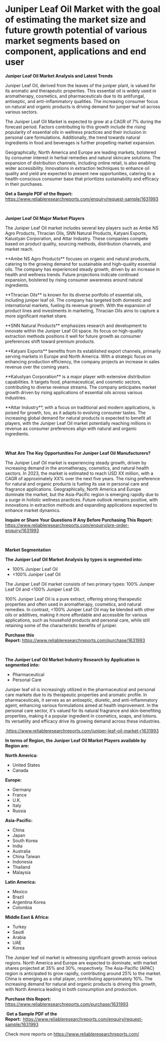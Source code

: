 <p><h1>Juniper Leaf Oil Market with the goal of estimating the market size and future growth potential of various market segments based on component, applications and end user</h1></p><p><strong>Juniper Leaf Oil Market Analysis and Latest Trends</strong></p>
<p><p>Juniper Leaf Oil, derived from the leaves of the juniper plant, is valued for its aromatic and therapeutic properties. This essential oil is widely used in aromatherapy, cosmetics, and pharmaceuticals due to its antifungal, antiseptic, and anti-inflammatory qualities. The increasing consumer focus on natural and organic products is driving demand for juniper leaf oil across various sectors.</p><p>The Juniper Leaf Oil Market is expected to grow at a CAGR of 7% during the forecast period. Factors contributing to this growth include the rising popularity of essential oils in wellness practices and their inclusion in personal care formulations. Additionally, the trend towards natural ingredients in food and beverages is further propelling market expansion.</p><p>Geographically, North America and Europe are leading markets, bolstered by consumer interest in herbal remedies and natural skincare solutions. The expansion of distribution channels, including online retail, is also enabling wider accessibility. Innovations in extraction techniques to enhance oil quality and yield are expected to present new opportunities, catering to a health-conscious consumer base that prioritizes sustainability and efficacy in their purchases.</p></p>
<p><strong>Get a Sample PDF of the Report:&nbsp;</strong> <a href="https://www.reliableresearchreports.com/enquiry/request-sample/1631993?utm_campaign=3060&utm_medium=2&utm_source=Github&utm_content=ia&utm_term=02042025&utm_id=juniper-leaf-oil">https://www.reliableresearchreports.com/enquiry/request-sample/1631993</a></p>
<p>&nbsp;</p>
<p><strong>Juniper Leaf Oil Major Market Players</strong></p>
<p><p>The Juniper Leaf Oil market includes several key players such as Ambe NS Agro Products, Thracian Oils, SNN Natural Products, Katyani Exports, Kalustyan Corporation, and Attar Industry. These companies compete based on product quality, sourcing methods, distribution channels, and market reach.</p><p>**Ambe NS Agro Products** focuses on organic and natural products, catering to the growing demand for sustainable and high-quality essential oils. The company has experienced steady growth, driven by an increase in health and wellness trends. Future projections indicate continued expansion, bolstered by rising consumer awareness around natural ingredients.</p><p>**Thracian Oils** is known for its diverse portfolio of essential oils, including juniper leaf oil. The company has targeted both domestic and international markets, fueling its revenue growth. With the expansion of product lines and investments in marketing, Thracian Oils aims to capture a more significant market share.</p><p>**SNN Natural Products** emphasizes research and development to innovate within the Juniper Leaf Oil space. Its focus on high-quality extraction methods positions it well for future growth as consumer preferences shift toward premium products.</p><p>**Katyani Exports** benefits from its established export channels, primarily serving markets in Europe and North America. With a strategic focus on enhancing production efficiency, the company projects an increase in sales revenue over the coming years.</p><p>**Kalustyan Corporation** is a major player with extensive distribution capabilities. It targets food, pharmaceutical, and cosmetic sectors, contributing to diverse revenue streams. The company anticipates market growth driven by rising applications of essential oils across various industries.</p><p>**Attar Industry**, with a focus on traditional and modern applications, is poised for growth, too, as it adapts to evolving consumer tastes. The increasing global demand for natural products is expected to benefit all players, with the Juniper Leaf Oil market potentially reaching millions in revenue as consumer preferences align with natural and organic ingredients.</p></p>
<p>&nbsp;</p>
<p><strong>What Are The Key Opportunities For Juniper Leaf Oil Manufacturers?</strong></p>
<p><p>The Juniper Leaf Oil market is experiencing steady growth, driven by increasing demand in the aromatherapy, cosmetics, and natural health sectors. In 2023, the market is estimated to reach USD XX million, with a CAGR of approximately XX% over the next five years. The rising preference for natural and organic products is fueling its use in personal care and fragrance applications. Geographically, North America and Europe dominate the market, but the Asia-Pacific region is emerging rapidly due to a surge in holistic wellness practices. Future outlook remains positive, with innovations in extraction methods and expanding applications expected to enhance market dynamics.</p></p>
<p><strong>Inquire or Share Your Questions If Any Before Purchasing This Report:</strong> <a href="https://www.reliableresearchreports.com/enquiry/pre-order-enquiry/1631993?utm_campaign=3060&utm_medium=2&utm_source=Github&utm_content=ia&utm_term=02042025&utm_id=juniper-leaf-oil">https://www.reliableresearchreports.com/enquiry/pre-order-enquiry/1631993</a></p>
<p>&nbsp;</p>
<p><strong>Market Segmentation</strong></p>
<p><strong>The Juniper Leaf Oil Market Analysis by types is segmented into:</strong></p>
<p><ul><li>100% Juniper Leaf Oil</li><li><100% Juniper Leaf Oil</li></ul></p>
<p><p>The Juniper Leaf Oil market consists of two primary types: 100% Juniper Leaf Oil and <100% Juniper Leaf Oil. </p><p>100% Juniper Leaf Oil is a pure extract, offering strong therapeutic properties and often used in aromatherapy, cosmetics, and natural remedies. In contrast, <100% Juniper Leaf Oil may be blended with other oils or additives, making it more affordable and accessible for various applications, such as household products and personal care, while still retaining some of the characteristic benefits of juniper.</p></p>
<p><strong>Purchase this Report:&nbsp;</strong><a href="https://www.reliableresearchreports.com/purchase/1631993?utm_campaign=3060&utm_medium=2&utm_source=Github&utm_content=ia&utm_term=02042025&utm_id=juniper-leaf-oil">https://www.reliableresearchreports.com/purchase/1631993</a></p>
<p>&nbsp;</p>
<p><strong>The Juniper Leaf Oil Market Industry Research by Application is segmented into:</strong></p>
<p><ul><li>Pharmaceutical</li><li>Personal Care</li></ul></p>
<p><p>Juniper leaf oil is increasingly utilized in the pharmaceutical and personal care markets due to its therapeutic properties and aromatic profile. In pharmaceuticals, it serves as an antiseptic, diuretic, and anti-inflammatory agent, enhancing various formulations aimed at health improvement. In the personal care sector, it's valued for its natural fragrance and skin-benefiting properties, making it a popular ingredient in cosmetics, soaps, and lotions. Its versatility and efficacy drive its growing demand across these industries.</p></p>
<p><a href="https://www.reliableresearchreports.com/juniper-leaf-oil-market-r1631993?utm_campaign=3060&utm_medium=2&utm_source=Github&utm_content=ia&utm_term=02042025&utm_id=juniper-leaf-oil">&nbsp;https://www.reliableresearchreports.com/juniper-leaf-oil-market-r1631993</a></p>
<p><strong>In terms of Region, the Juniper Leaf Oil Market Players available by Region are:</strong></p>
<p>
    <p> <strong> North America: </strong>
        <ul>
            <li>United States</li>
            <li>Canada</li>
        </ul>
        </p> 
    <p> <strong> Europe: </strong>
        <ul>
            <li>Germany</li>
            <li>France</li>
            <li>U.K.</li>
            <li>Italy</li>
            <li>Russia</li>
        </ul>
        </p> 
    <p> <strong> Asia-Pacific: </strong>
        <ul>
            <li>China</li>
            <li>Japan</li>
            <li>South Korea</li>
            <li>India</li>
            <li>Australia</li>
            <li>China Taiwan</li>
            <li>Indonesia</li>
            <li>Thailand</li>
            <li>Malaysia</li>
        </ul>
        </p> 
    <p> <strong> Latin America: </strong>
        <ul>
            <li>Mexico</li>
            <li>Brazil</li>
            <li>Argentina Korea</li>
            <li>Colombia</li>
        </ul>
        </p> 
    <p> <strong> Middle East & Africa: </strong>
        <ul>
            <li>Turkey</li>
            <li>Saudi</li>
            <li>Arabia</li>
            <li>UAE</li>
            <li>Korea</li>
        </ul>
    </p>
    </p>
<p><p>The Juniper leaf oil market is witnessing significant growth across various regions. North America and Europe are expected to dominate, with market shares projected at 35% and 30%, respectively. The Asia-Pacific (APAC) region is anticipated to grow rapidly, contributing around 25% to the market. China is emerging as a vital player, contributing approximately 10%. The increasing demand for natural and organic products is driving this growth, with North America leading in both consumption and production.</p></p>
<p><strong>Purchase this Report: </strong><a href="https://www.reliableresearchreports.com/purchase/1631993?utm_campaign=3060&utm_medium=2&utm_source=Github&utm_content=ia&utm_term=02042025&utm_id=juniper-leaf-oil">https://www.reliableresearchreports.com/purchase/1631993</a></p>
<p>&nbsp;<strong>Get a Sample PDF of the Report:&nbsp;&nbsp;</strong><a href="https://www.reliableresearchreports.com/enquiry/request-sample/1631993?utm_campaign=3060&utm_medium=2&utm_source=Github&utm_content=ia&utm_term=02042025&utm_id=juniper-leaf-oil">https://www.reliableresearchreports.com/enquiry/request-sample/1631993</a></p>
<p><strong></strong></p>
<p>Check more reports on <a href="https://www.reliableresearchreports.com/?utm_campaign=3060&utm_medium=2&utm_source=Github&utm_content=ia&utm_term=02042025&utm_id=juniper-leaf-oil">https://www.reliableresearchreports.com/</a></p>
